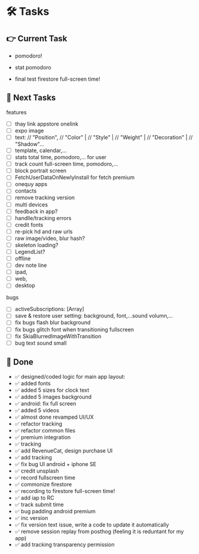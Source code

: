 # 🛠️ Tasks  

## 👉 Current Task    
- pomodoro!
- stat pomodoro

- final test firestore full-screen time!

## 🙌 Next Tasks  
features
- [ ] thay link appstore onelink
- [ ] expo image
- [ ] text:
    // "Position",
    // "Color" |
    // "Style" |
    // "Weight" |
    // "Decoration" |
    // "Shadow"...
- [ ] template, calendar,...
- [ ] stats total time, pomodoro,... for user
- [ ] track count full-screen time, pomodoro,...
- [ ] block portrait screen
- [ ] FetchUserDataOnNewlyInstall for fetch premium
- [ ] onequy apps
- [ ] contacts
- [ ] remove tracking version
- [ ] multi devices
- [ ] feedback in app?
- [ ] handlle/tracking errors
- [ ] credit fonts
- [ ] re-pick hd and raw urls
- [ ] raw image/video, blur hash?
- [ ] skeleton loading?
- [ ] LegendList?
- [ ] offline
- [ ] dev note line
- [ ] ipad,
- [ ] web,
- [ ] desktop

bugs
- [ ] activeSubscriptions: [Array]
- [ ] save & restore user setting: background, font,...sound volumn,...
- [ ] fix bugs flash blur background
- [ ] fix bugs glitch font when transitioning fullscreen
- [ ] fix SkiaBlurredImageWithTransition
- [ ] bug text sound small

## 🎉 Done  
- ✅ designed/coded logic for main app layout:
- ✅ added fonts
- ✅ added 5 sizes for clock text
- ✅ added 5 images background
- ✅ android: fix full screen
- ✅ added 5 videos
- ✅ almost done revamped UI/UX
- ✅ refactor tracking
- ✅ refactor common files
- ✅ premium integration
- ✅ tracking
- ✅ add RevenueCat, design purchase UI
- ✅ add tracking
- ✅ fix bug UI android + iphone SE
- ✅ credit unsplash
- ✅ record fullscreen time
- ✅ commonize firestore
- ✅ recording to firestore full-screen time!
- ✅ add iap to RC
- ✅ track submit time
- ✅ bug padding android premium
- ✅ inc version
- ✅ fix version text issue, write a code to update it automatically
- ✅ remove session replay from posthog (feeling it is reduntant for my app)
- ✅ add tracking transparency permission
